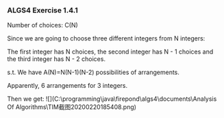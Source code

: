 ### ALGS4 Exercise 1.4.1

Number of choices: C(N)

Since we are going to choose three different integers from N integers:

The first integer has N choices, the second integer has N - 1 choices and the third integer has N - 2 choices.

s.t. We have A(N)=N(N-1)(N-2) possibilities of arrangements.

Apparently, 6 arrangements for 3 integers.

Then we get: ![](C:\programming\java\firepond\algs4\documents\Analysis Of Algorithms\TIM截图20200220185408.png)



 


